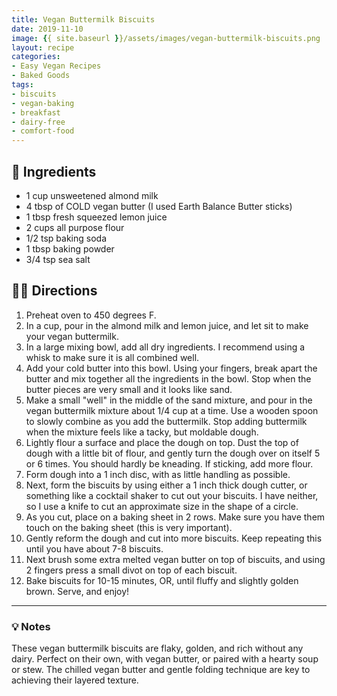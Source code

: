 ```yaml
---
title: Vegan Buttermilk Biscuits
date: 2019-11-10
image: {{ site.baseurl }}/assets/images/vegan-buttermilk-biscuits.png
layout: recipe
categories:
- Easy Vegan Recipes
- Baked Goods
tags:
- biscuits
- vegan-baking
- breakfast
- dairy-free
- comfort-food
---
```


## 🧾 Ingredients

- 1 cup unsweetened almond milk
- 4 tbsp of COLD vegan butter (I used Earth Balance Butter sticks)
- 1 tbsp fresh squeezed lemon juice
- 2 cups all purpose flour
- 1/2 tsp baking soda
- 1 tbsp baking powder
- 3/4 tsp sea salt

## 👩‍🍳 Directions

1. Preheat oven to 450 degrees F.
2. In a cup, pour in the almond milk and lemon juice, and let sit to make your vegan buttermilk.
3. In a large mixing bowl, add all dry ingredients. I recommend using a whisk to make sure it is all combined well.
4. Add your cold butter into this bowl. Using your fingers, break apart the butter and mix together all the ingredients in the bowl. Stop when the butter pieces are very small and it looks like sand. 
5. Make a small "well" in the middle of the sand mixture, and pour in the vegan buttermilk mixture about 1/4 cup at a time. Use a wooden spoon to slowly combine as you add the buttermilk. Stop adding buttermilk when the mixture feels like a tacky, but moldable dough.
6. Lightly flour a surface and place the dough on top. Dust the top of dough with a little bit of flour, and gently turn the dough over on itself 5 or 6 times. You should hardly be kneading. If sticking, add more flour.
7. Form dough into a 1 inch disc, with as little handling as possible.
8. Next, form the biscuits by using either a 1 inch thick dough cutter, or something like a cocktail shaker to cut out your biscuits. I have neither, so I use a knife to cut an approximate size in the shape of a circle.
9. As you cut, place on a baking sheet in 2 rows. Make sure you have them touch on the baking sheet (this is very important).
10. Gently reform the dough and cut into more biscuits. Keep repeating this until you have about 7-8 biscuits.
11. Next brush some extra melted vegan butter on top of biscuits, and using 2 fingers press a small divot on top of each biscuit.
12. Bake biscuits for 10-15 minutes, OR, until fluffy and slightly golden brown. Serve, and enjoy!


---

### 💡 Notes

These vegan buttermilk biscuits are flaky, golden, and rich without any dairy. Perfect on their own, with vegan butter, or paired with a hearty soup or stew. The chilled vegan butter and gentle folding technique are key to achieving their layered texture.
